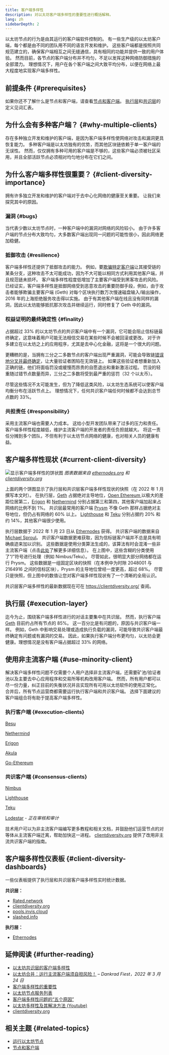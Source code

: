 ```yaml
---
title: 客户端多样性
description: 对以太坊客户端多样性的重要性进行概括解释。
lang: zh
sidebarDepth: 2
---
```


以太坊节点的行为是由其运行的客户端软件控制的。 有一些生产级的以太坊客户端，每个都是由不同的团队用不同的语言开发和维护。 这些客户端都是按照共同规范建立的，确保客户端相互之间无缝通信，具有相同的功能并提供一致的用户体验。 然而目前，各节点的客户端分布并不均匀，不足以发挥这种网络防御措施的全部潜力。 理想情况下，用户在各个客户端之间大致平均分布，以便在网络上最大程度地实现客户端多样性。

## 前提条件 {#prerequisites}

如果你还不了解什么是节点和客户端，请查看[节点和客户端](/developers/docs/nodes-and-clients/)。 [执行层](/glossary/#execution-layer)和[共识层](/glossary/#consensus-layer)的定义见词汇表。

## 为什么会有多种客户端？ {#why-multiple-clients}

存在多种独立开发和维护的客户端，是因为客户端多样性使网络对攻击和漏洞更具恢复能力。 多种客户端是以太坊独有的优势，而其他区块链依赖于单一客户端的无误性。 然而，仅仅拥有多种可用的客户端是不够的，这些客户端必须被社区采用，并且全部活跃节点必须相对均匀地分布在它们之间。

## 为什么客户端多样性很重要？ {#client-diversity-importance}

拥有许多独立开发和维护的客户端对于去中心化网络的健康至关重要。 让我们来探究其中的原因。

### 漏洞 {#bugs}

当代表少数以太坊节点时，一种客户端中的漏洞对网络的风险较小。 由于许多客户端的节点分布大致均匀，大多数客户端出现同一问题的可能性很小，因此网络更加稳健。

### 抵御攻击 {#resilience}

客户端多样性还提供了抵御攻击的能力。 例如，要[欺骗特定客户端](https://twitter.com/vdWijden/status/1437712249926393858)让其接受链的某条分支，这种攻击不太可能成功，因为不大可能以相同方式利用其他客户端，并且规范链未损坏。 客户端多样性程度低增加了主要客户端受到黑客攻击的风险。 已经证实，客户端多样性是抵御网络受到恶意攻击的重要防御手段，例如，由于攻击者能够欺骗主要客户端 (Geth) 对每个区块执行数万次慢速磁盘输入/输出操作，2016 年的上海拒绝服务攻击得以实施。 由于有其他客户端在线且没有同样的漏洞，因此以太坊能够抵抗那次攻击并继续运行，同时修复了 Geth 中的漏洞。

### 权益证明的最终确定性 {#finality}

占据超过 33% 的以太坊节点的共识客户端中有一个漏洞，它可能会阻止信标链最终确定，这意味着用户可能无法相信交易在某些时候不会被回滚或更改。 对于许多建立在以太坊之上的应用程序，尤其是去中心化金融，这将是一个很大的问题。

<Emoji text="🚨" mr="1rem" /> 更糟糕的是，当拥有三分之二多数节点的客户端出现严重漏洞，可能会导致链<a href="https://www.symphonious.net/2021/09/23/what-happens-if-beacon-chain-consensus-fails/" target="_blank">错误地分叉并最终确定</a>，让大量验证者困陷在无效链上。 如果这些验证者想重新加入正确的链，他们将面临罚没或缓慢而昂贵的自愿退出和重新激活过程。 罚没的轻重随过错节点数量而异，三分之二多数将受到最严重的惩罚（32 个以太币）。

尽管这些情况不太可能发生，但为了降低这类风险，以太坊生态系统可以使客户端均衡分布在活跃节点上。 理想情况下，任何共识客户端任何时候都不会达到总节点数的 33%。

### 共担责任 {#responsibility}

采用主流客户端也需要人力成本。 这给小型开发团队带来了过多的压力和责任。 客户端多样性程度越低，维护主流客户端的开发者的责任负担就越大。 将这一责任分摊到多个团队，不但有利于以太坊节点网络的健康，也对相关人员的健康有益。

## 客户端多样性现状 {#current-client-diversity}

![显示客户端多样性的饼状图](./client-diversity.png) _图表数据来自 [ethernodes.org](https://ethernodes.org) 和 [ clientdiversity.org](https://clientdiversity.org/)_

上面的两个饼图显示了执行层和共识层客户端多样性现状的快照（在 2022 年 1 月撰写本文时）。 在执行层，[Geth](https://geth.ethereum.org/) 占据绝对主导地位，[Open Ethereum ](https://openethereum.github.io/) 以极大的差距位居第二，[Erigon](https://github.com/ledgerwatch/erigon) 和 [Nethermind](https://nethermind.io/) 分别占据第三和第四，其他客户端加起来占网络的比例不到 1%。 共识层最常用的客户端 [Prysm](https://prysmaticlabs.com/#projects) 不像 Geth 那样占据绝对主导地位，但仍占有网络的 60% 以上。 [Lighthouse](https://lighthouse.sigmaprime.io/) 和 [Teku](https://consensys.net/knowledge-base/ethereum-2/teku/) 分别占据约 20% 和 约 14%，其他客户端很少使用。

执行层数据于 2022 年 1 月 23 日从 [Ethernodes](https://ethernodes.org) 获得。 共识客户端的数据来自 [Michael Sproul](https://github.com/sigp/blockprint)。 共识客户端数据更难获取，因为信标链客户端并不总是具有明确痕迹来加以识别。 这些数据是使用分类算法生成的，该算法有时会混淆一些非主流客户端（点击[此处](https://twitter.com/sproulM_/status/1440512518242197516)了解更多详细信息）。 在上图中，这些含糊的分类使用了“/”符号进行处理（例如 Nimbus/Teku）。 尽管如此，很明显大部分网络都在运行 Prysm。 这些数据是一组固定区块的快照（在本例中为时隙 2048001 与 2164916 之间的信标区块），Prysm 的主导地位曾经一度更高，超过 68%。 尽管只是快照，但上图中的数值让您对客户端多样性现状有了一个清晰的全局认识。

共识层客户端多样性的最新数据现在可在 https://clientdiversity.org/ 查阅。

## 执行层 {#execution-layer}

迄今为止，围绕客户端多样性进行的对话主要集中在共识层。 然而，执行客户端 [Geth](https://geth.ethereum.org) 目前约占所有节点的 85%。 这一百分比是有问题的，原因与共识客户端一样。 例如，Geth 中影响交易处理或造成执行负载的漏洞，可能导致共识客户端最终确定有问题或有漏洞的交易。 因此，如果执行客户端分布更均匀，以太坊会更健康。理想情况是没有客户端占据超过 33% 的网络。

## 使用非主流客户端 {#use-minority-client}

解决客户端多样性问题不仅需要个人用户选择非主流客户端，还需要矿池/验证者池以及主要去中心应用程序和交易所等机构改用客户端。 然而，所有用户都可以尽一份力量，纠正目前的失衡状况并且实现所有可用以太坊软件的使用正常化。 合并后，所有节点运营商都需要运行执行客户端和共识客户端。 选择下面建议的客户端组合将有助于提高客户端多样性。

### 执行客户端 {#execution-clients}

[Besu](https://www.hyperledger.org/use/besu)

[Nethermind](https://downloads.nethermind.io/)

[Erigon](https://github.com/ledgerwatch/erigon)

[Akula](https://akula.app)

[Go-Ethereum](https://geth.ethereum.org/)

### 共识客户端 {#consensus-clients}

[Nimbus](https://nimbus.team/)

[Lighthouse](https://github.com/sigp/lighthouse)

[Teku](https://consensys.net/knowledge-base/ethereum-2/teku/)

[Lodestar](https://github.com/ChainSafe/lodestar) - _正在审核和审计_

技术用户可以为非主流客户端编写更多教程和相关文档，并鼓励他们运营节点的对等体从主流客户端迁离，帮助加快这一进程。 [clientdiversity.org](https://clientdiversity.org/) 提供了改用非主流共识客户端的指南。

## 客户端多样性仪表板 {#client-diversity-dashboards}

一些仪表板提供了执行层和共识层客户端多样性实时统计数据。

**共识层：**

- [Rated.network](https://www.rated.network/)
- [clientdiversity.org](https://clientdiversity.org/)
- [pools.invis.cloud](https://pools.invis.cloud/)
- [slashed.info](https://www.slashed.info/)

**执行层：**

- [Ethernodes](https://ethernodes.org/)

## 延伸阅读 {#further-reading}

- [以太坊共识层的客户端多样性](https://mirror.xyz/jmcook.eth/S7ONEka_0RgtKTZ3-dakPmAHQNPvuj15nh0YGKPFriA)
- [以太坊合并：运行主流客户端须自担风险！](https://dankradfeist.de/ethereum/2022/03/24/run-the-majority-client-at-your-own-peril.html) – _Dankrad Fiest，2022 年 3 月 24 日_
- [客户端多样性的重要性](https://our.status.im/the-importance-of-client-diversity/)
- [以太坊节点服务列表](https://ethereumnodes.com/)
- [客户端多样性问题的“五个原因”](https://notes.ethereum.org/@afhGjrKfTKmksTOtqhB9RQ/BJGj7uh08)
- [以太坊多样性及其解决方法 (Youtube)](https://www.youtube.com/watch?v=1hZgCaiqwfU)
- [clientdiversity.org](https://clientdiversity.org/)

## 相关主题 {#related-topics}

- [运行以太坊节点](/run-a-node/)
- [节点和客户端](/developers/docs/nodes-and-clients/)
